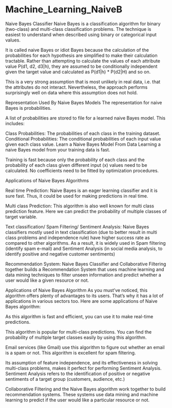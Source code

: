 # Machine_Learning_NaiveB

Naive Bayes Classifier
Naive Bayes is a classification algorithm for binary (two-class) and multi-class classification problems. The technique is easiest to understand when described using binary or categorical input values.

It is called naive Bayes or idiot Bayes because the calculation of the probabilities for each hypothesis are simplified to make their calculation tractable. Rather than attempting to calculate the values of each attribute value P(d1, d2, d3|h), they are assumed to be conditionally independent given the target value and calculated as P(d1|h) * P(d2|H) and so on.

This is a very strong assumption that is most unlikely in real data, i.e. that the attributes do not interact. Nevertheless, the approach performs surprisingly well on data where this assumption does not hold.

Representation Used By Naive Bayes Models
The representation for naive Bayes is probabilities.

A list of probabilities are stored to file for a learned naive Bayes model. This includes:

Class Probabilities: The probabilities of each class in the training dataset.
Conditional Probabilities: The conditional probabilities of each input value given each class value.
Learn a Naive Bayes Model From Data
Learning a naive Bayes model from your training data is fast.

Training is fast because only the probability of each class and the probability of each class given different input (x) values need to be calculated. No coefficients need to be fitted by optimization procedures.

Applications of Naive Bayes Algorithms

Real time Prediction: Naive Bayes is an eager learning classifier and it is sure fast. Thus, it could be used for making predictions in real time.

Multi class Prediction: This algorithm is also well known for multi class prediction feature. Here we can predict the probability of multiple classes of target variable.

Text classification/ Spam Filtering/ Sentiment Analysis: Naive Bayes classifiers mostly used in text classification (due to better result in multi class problems and independence rule) have higher success rate as compared to other algorithms. As a result, it is widely used in Spam filtering (identify spam e-mail) and Sentiment Analysis (in social media analysis, to identify positive and negative customer sentiments)

Recommendation System: Naive Bayes Classifier and Collaborative Filtering together builds a Recommendation System that uses machine learning and data mining techniques to filter unseen information and predict whether a user would like a given resource or not.

Applications of Naive Bayes Algorithm
As you must’ve noticed, this algorithm offers plenty of advantages to its users. That’s why it has a lot of applications in various sectors too. Here are some applications of Naive Bayes algorithm:

As this algorithm is fast and efficient, you can use it to make real-time predictions.

This algorithm is popular for multi-class predictions. You can find the probability of multiple target classes easily by using this algorithm.

Email services (like Gmail) use this algorithm to figure out whether an email is a spam or not. This algorithm is excellent for spam filtering.

Its assumption of feature independence, and its effectiveness in solving multi-class problems, makes it perfect for performing Sentiment Analysis. Sentiment Analysis refers to the identification of positive or negative sentiments of a target group (customers, audience, etc.)

Collaborative Filtering and the Naive Bayes algorithm work together to build recommendation systems. These systems use data mining and machine learning to predict if the user would like a particular resource or not. 
